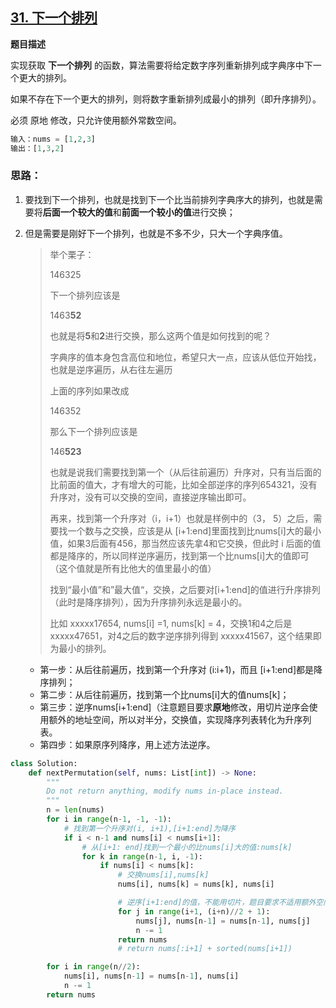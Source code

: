 ## [31. 下一个排列]()

**题目描述**

实现获取 **下一个排列** 的函数，算法需要将给定数字序列重新排列成字典序中下一个更大的排列。

如果不存在下一个更大的排列，则将数字重新排列成最小的排列（即升序排列）。

必须 原地 修改，只允许使用额外常数空间。

```python
输入：nums = [1,2,3]
输出：[1,3,2]
```



### 思路：

1. 要找到下一个排列，也就是找到下一个比当前排列字典序大的排列，也就是需要将**后面一个较大的值**和**前面一个较小的值**进行交换；

2. 但是需要是刚好下一个排列，也就是不多不少，只大一个字典序值。

   > 举个栗子：
   >
   > 146325
   >
   > 下一个排列应该是
   >
   > 1463**52**
   >
   > 也就是将**5**和**2**进行交换，那么这两个值是如何找到的呢？
   >
   > 字典序的值本身包含高位和地位，希望只大一点，应该从低位开始找，也就是逆序遍历，从右往左遍历
   >
   > 上面的序列如果改成
   >
   > 146352
   >
   > 那么下一个排列应该是
   >
   > 146**523**
   >
   > 也就是说我们需要找到第一个（从后往前遍历）升序对，只有当后面的比前面的值大，才有增大的可能，比如全部逆序的序列654321，没有升序对，没有可以交换的空间，直接逆序输出即可。
   >
   > 再来，找到第一个升序对（i，i+1）也就是样例中的（3， 5）之后，需要找一个数与之交换，应该是从 [i+1:end]里面找到比nums[i]大的最小值，如果3后面有456，那当然应该先拿4和它交换，但此时 i 后面的值都是降序的，所以同样逆序遍历，找到第一个比nums[i]大的值即可（这个值就是所有比他大的值里最小的值）
   >
   > 找到“最小值”和”最大值“，交换，之后要对[i+1:end]的值进行升序排列（此时是降序排列），因为升序排列永远是最小的。
   >
   > 比如 xxxxx17654, nums[i] =1, nums[k] = 4，交换1和4之后是 xxxxx47651，对4之后的数字逆序排列得到 xxxxx41567，这个结果即为最小的排列。

   - 第一步：从后往前遍历，找到第一个升序对 (i:i+1)，而且 [i+1:end]都是降序排列；
   - 第二步：从后往前遍历，找到第一个比nums[i]大的值nums[k]；
   - 第三步：逆序nums[i+1:end]（注意题目要求**原地**修改，用切片逆序会使用额外的地址空间，所以对半分，交换值，实现降序列表转化为升序列表。
   - 第四步：如果原序列降序，用上述方法逆序。



```python
class Solution:
    def nextPermutation(self, nums: List[int]) -> None:
        """
        Do not return anything, modify nums in-place instead.
        """
        n = len(nums)
        for i in range(n-1, -1, -1):
            # 找到第一个升序对(i, i+1),[i+1:end]为降序
            if i < n-1 and nums[i] < nums[i+1]:
                # 从[i+1: end]找到一个最小的比nums[i]大的值:nums[k]
                for k in range(n-1, i, -1):
                    if nums[i] < nums[k]:
                        # 交换nums[i],nums[k]
                        nums[i], nums[k] = nums[k], nums[i]

                        # 逆序[i+1:end]的值，不能用切片，题目要求不适用额外空间
                        for j in range(i+1, (i+n)//2 + 1):
                            nums[j], nums[n-1] = nums[n-1], nums[j]
                            n -= 1
                        return nums
                    	# return nums[:i+1] + sorted(nums[i+1])

        for i in range(n//2):
            nums[i], nums[n-1] = nums[n-1], nums[i]
            n -= 1
        return nums
```

